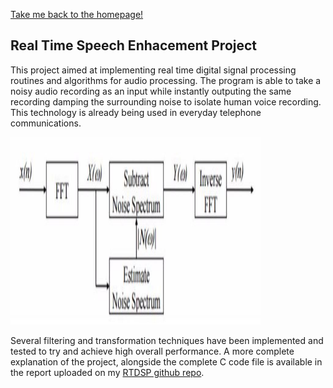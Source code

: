 [Take me back to the homepage!](/index.md)

## Real Time Speech Enhacement Project

This project aimed at implementing real time digital signal processing routines and algorithms for audio processing. The program is able to take a noisy audio recording as an input while instantly outputing the same recording damping the surrounding noise to isolate human voice recording. This technology is already being used in everyday telephone communications.


 <img src="rtdsp.JPG" height="300" width="400">  
 
Several filtering and transformation techniques have been implemented and tested to try and achieve high overall performance. 
A more complete explanation of the project, alongside the complete C code file is available in the report uploaded on my [RTDSP github repo](https://github.com/TheoFranquet/RTDSP).
